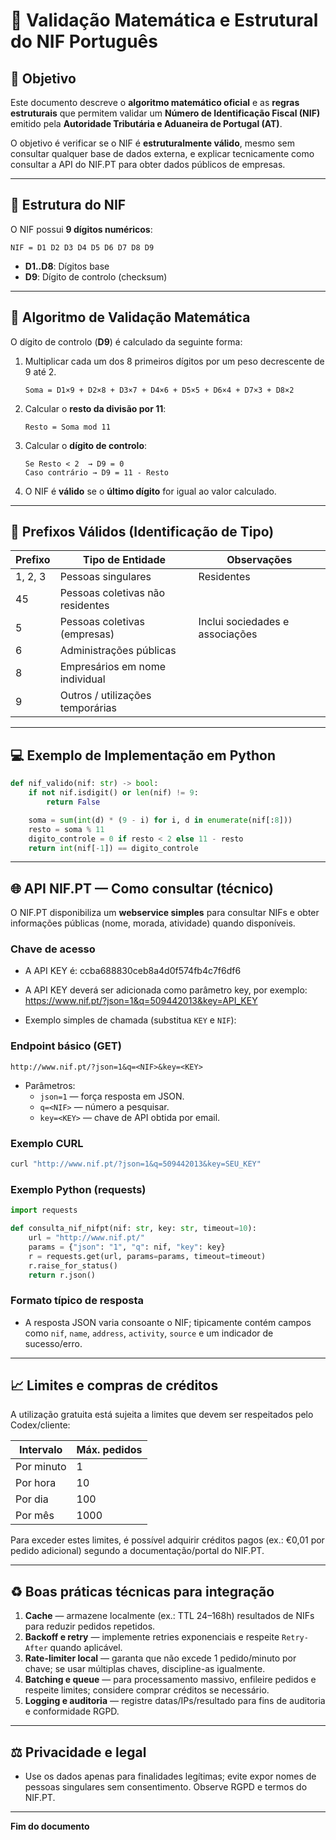 # 📘 Validação Matemática e Estrutural do NIF Português

## 🔎 Objetivo
Este documento descreve o **algoritmo matemático oficial** e as **regras estruturais** que permitem validar um **Número de Identificação Fiscal (NIF)** emitido pela **Autoridade Tributária e Aduaneira de Portugal (AT)**.

O objetivo é verificar se o NIF é **estruturalmente válido**, mesmo sem consultar qualquer base de dados externa, e explicar tecnicamente como consultar a API do NIF.PT para obter dados públicos de empresas.

---

## 🧩 Estrutura do NIF

O NIF possui **9 dígitos numéricos**:

```
NIF = D1 D2 D3 D4 D5 D6 D7 D8 D9
```

- **D1..D8**: Dígitos base
- **D9**: Dígito de controlo (checksum)

---

## 🧮 Algoritmo de Validação Matemática

O dígito de controlo (**D9**) é calculado da seguinte forma:

1. Multiplicar cada um dos 8 primeiros dígitos por um peso decrescente de 9 até 2.

   ```
   Soma = D1×9 + D2×8 + D3×7 + D4×6 + D5×5 + D6×4 + D7×3 + D8×2
   ```

2. Calcular o **resto da divisão por 11**:

   ```
   Resto = Soma mod 11
   ```

3. Calcular o **dígito de controlo**:

   ```
   Se Resto < 2  → D9 = 0
   Caso contrário → D9 = 11 - Resto
   ```

4. O NIF é **válido** se o **último dígito** for igual ao valor calculado.

---

## 🔢 Prefixos Válidos (Identificação de Tipo)

| Prefixo | Tipo de Entidade | Observações |
|----------|------------------|----------------|
| 1, 2, 3  | Pessoas singulares | Residentes |
| 45       | Pessoas coletivas não residentes |  |
| 5        | Pessoas coletivas (empresas) | Inclui sociedades e associações |
| 6        | Administrações públicas |  |
| 8        | Empresários em nome individual |  |
| 9        | Outros / utilizações temporárias |  |

---

## 💻 Exemplo de Implementação em Python

```python
def nif_valido(nif: str) -> bool:
    if not nif.isdigit() or len(nif) != 9:
        return False

    soma = sum(int(d) * (9 - i) for i, d in enumerate(nif[:8]))
    resto = soma % 11
    digito_controle = 0 if resto < 2 else 11 - resto
    return int(nif[-1]) == digito_controle
```

---

## 🌐 API NIF.PT — Como consultar (técnico)

O NIF.PT disponibiliza um **webservice simples** para consultar NIFs e obter informações públicas (nome, morada, atividade) quando disponíveis.

### Chave de acesso

- A API KEY é:
ccba688830ceb8a4d0f574fb4c7f6df6

- A API KEY deverá ser adicionada como parâmetro key, por exemplo:
https://www.nif.pt/?json=1&q=509442013&key=API_KEY

- Exemplo simples de chamada (substitua `KEY` e `NIF`):

### Endpoint básico (GET)

```
http://www.nif.pt/?json=1&q=<NIF>&key=<KEY>
```

- Parâmetros:
  - `json=1` — força resposta em JSON.
  - `q=<NIF>` — número a pesquisar.
  - `key=<KEY>` — chave de API obtida por email.

### Exemplo CURL

```bash
curl "http://www.nif.pt/?json=1&q=509442013&key=SEU_KEY"
```

### Exemplo Python (requests)

```python
import requests

def consulta_nif_nifpt(nif: str, key: str, timeout=10):
    url = "http://www.nif.pt/"
    params = {"json": "1", "q": nif, "key": key}
    r = requests.get(url, params=params, timeout=timeout)
    r.raise_for_status()
    return r.json()
```

### Formato típico de resposta
- A resposta JSON varia consoante o NIF; tipicamente contém campos como `nif`, `name`, `address`, `activity`, `source` e um indicador de sucesso/erro.

---

## 📈 Limites e compras de créditos

A utilização gratuita está sujeita a limites que devem ser respeitados pelo Codex/cliente:

| Intervalo | Máx. pedidos |
|-----------|--------------|
| Por minuto | 1 |
| Por hora   | 10 |
| Por dia    | 100 |
| Por mês    | 1000 |

Para exceder estes limites, é possível adquirir créditos pagos (ex.: €0,01 por pedido adicional) segundo a documentação/portal do NIF.PT.

---

## ♻️ Boas práticas técnicas para integração

1. **Cache** — armazene localmente (ex.: TTL 24–168h) resultados de NIFs para reduzir pedidos repetidos.
2. **Backoff e retry** — implemente retries exponenciais e respeite `Retry-After` quando aplicável.
3. **Rate-limiter local** — garanta que não excede 1 pedido/minuto por chave; se usar múltiplas chaves, discipline-as igualmente.
4. **Batching e queue** — para processamento massivo, enfileire pedidos e respeite limites; considere comprar créditos se necessário.
5. **Logging e auditoria** — registre datas/IPs/resultado para fins de auditoria e conformidade RGPD.

---

## ⚖️ Privacidade e legal

- Use os dados apenas para finalidades legítimas; evite expor nomes de pessoas singulares sem consentimento. Observe RGPD e termos do NIF.PT.

---

**Fim do documento**
